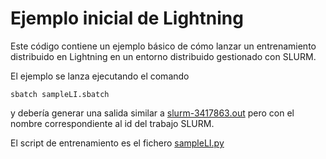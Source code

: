 # Ejemplo inicial de Lightning

Este código contiene un ejemplo básico de cómo lanzar un entrenamiento distribuido en Lightning en un entorno distribuido gestionado con SLURM.

El ejemplo se lanza ejecutando el comando

```
sbatch sampleLI.sbatch
```
y debería generar una salida similar a [slurm-3417863.out](https://github.com/diegoandradecanosa/Cesga2023Courses/blob/main/pytorch_dist/lightning/000/slurm-3417863.out)
pero con el nombre correspondiente al id del trabajo SLURM.

El script de entrenamiento es el fichero [sampleLI.py](https://github.com/diegoandradecanosa/Cesga2023Courses/blob/main/pytorch_dist/lightning/000/sampleLI.py)
